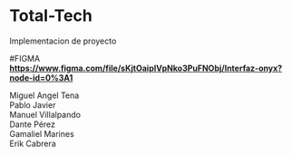# Total-Tech
Implementacion de proyecto

#FIGMA <br>
<strong>https://www.figma.com/file/sKjtOaipIVpNko3PuFNObj/Interfaz-onyx?node-id=0%3A1 </strong>

Miguel Angel Tena <br>
Pablo Javier <br>
Manuel Villalpando <br>
Dante Pérez <br>
Gamaliel Marines <br>
Erik Cabrera <br>


